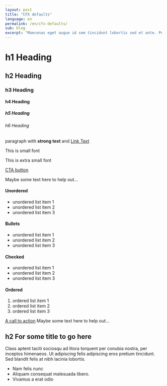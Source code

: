 ```yaml
---
layout: post
title: "CFX defaults"
language: en
permalink: /en/cfx-defaults/
sub: blog
excerpt: "Maecenas eget augue id sem tincidunt lobortis sed et ante. Pellentesque pretium velit quis erat commodo ultrices..."
---
```

<h1>h1 Heading</h1>
<h2>h2 Heading</h2>
<h3>h3 Heading</h3>
<h4>h4 Heading</h4>
<h5>h5 Heading</h5>
<h6>h6 Heading</h6>
<div class="separator"></div>
<p>paragraph with <strong>strong text</strong> and <a href="" title="Champion FX">Link Text</a></p>
<p class="font-s">This is small font</p>
<p class="font-xs">This is extra small font</p>
<div class="separator"></div>
<div class="cta">
	<a class="button" href="#" title="Champion FX"><span>CTA button</span></a>
	<p>Maybe some text here to help out...</p>
</div>	
<h4>Unordered</h4>								
<ul>
	<li>unordered list item 1</li>
	<li>unordered list item 2</li>
	<li>unordered list item 3</li>
</ul>
<div class="separator"></div>
<h4>Bullets</h4>
<ul class="bullet">
	<li>unordered list item 1</li>
	<li>unordered list item 2</li>
	<li>unordered list item 3</li>
</ul>
<div class="separator"></div>
<h4>Checked</h4>
<ul class="checked">
	<li>unordered list item 1</li>
	<li>unordered list item 2</li>
	<li>unordered list item 3</li>
</ul>
<div class="separator"></div>
<h4>Ordered</h4>
<ol>
	<li>ordered list item 1</li>
	<li>ordered list item 2</li>
	<li>ordered list item 3</li>
</ol>
<div class="separator"></div>
<p class="callout"><a class="button" href="#" title="Champion FX"><span>A call to action</span></a> Maybe some text here to help out...</p>	
<div class="separator"></div>
<h2>h2 For some title to go here</h2>
<p>Class aptent taciti sociosqu ad litora torquent per conubia nostra, per inceptos himenaeos. Ut adipiscing felis adipiscing eros pretium tincidunt. Sed blandit felis at nibh lacinia lobortis.</p>
<ul class="bullet">
	<li>Nam felis nunc</li>
	<li>Aliquam consequat malesuada libero.</li>
	<li>Vivamus a erat odio</li>
</ul>